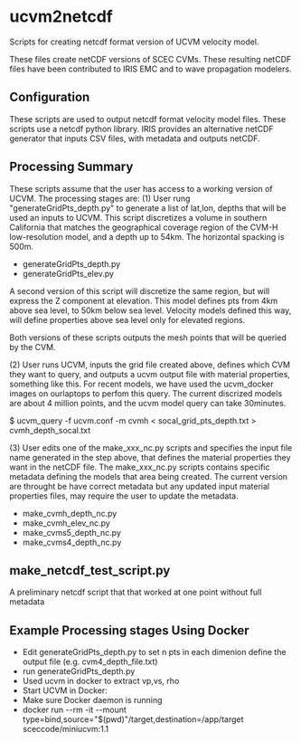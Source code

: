# ucvm2netcdf
Scripts for creating netcdf format version of UCVM velocity model.

These files create netCDF versions of SCEC CVMs. These resulting netCDF files have been contributed to IRIS EMC
and to wave propagation modelers.

## Configuration
These scripts are used to output netcdf format velocity model files. These scripts use a netcdf python library.
IRIS provides an alternative netCDF generator that inputs CSV files, with metadata and outputs netCDF.

## Processing Summary
These scripts assume that the user has access to a working version of UCVM. The processing stages are:
(1) User rung "generateGridPts_depth.py" to generate a list of lat,lon, depths that will be used an inputs to UCVM.
This script discretizes a volume in southern California that matches the geographical coverage region of the CVM-H
low-resolution model, and a depth up to 54km. The horizontal spacking is 500m.

  - generateGridPts_depth.py
  - generateGridPts_elev.py

A second version of this script will discretize the same region, but will express the Z component at elevation.
This model defines pts from 4km above sea level, to 50km below sea level. Velocity models defined this way, will
define properties above sea level only for elevated regions. 

Both versions of these scripts outputs the mesh points that will be queried by the CVM.

(2) User runs UCVM, inputs the grid file created above, defines which CVM they want to query, and 
outputs a ucvm output file with  material properties, something like this. For recent models, we
have used the ucvm_docker images on ourlaptops to perfom this query. The current discrized models are about
4 million points, and the ucvm model query can take 30minutes.

$ ucvm_query -f ucvm.conf -m cvmh < socal_grid_pts_depth.txt > cvmh_depth_socal.txt

(3) User edits one of the make_xxx_nc.py scripts and specifies the input file name generated in the step above, 
that defines the material properties they want in the netCDF file. The make_xxx_nc.py scripts contains specific
metadata defining the models that area being created. The current version are throught be have correct metadata
but any updated input material properties files, may require the user to update the metadata.

  - make_cvmh_depth_nc.py
  - make_cvmh_elev_nc.py
  - make_cvms5_depth_nc.py
  - make_cvms4_depth_nc.py

## make_netcdf_test_script.py
A preliminary netcdf script that that worked at one point without full metadata

## Example Processing stages Using Docker
- Edit generateGridPts_depth.py to set n pts in each dimenion define the output file (e.g. cvm4_depth_file.txt)
- run generateGridPts_depth.py
- Used ucvm in docker to extract vp,vs, rho
- Start UCVM in Docker:
- Make sure Docker daemon is running
- docker run --rm -it --mount type=bind,source="$(pwd)"/target,destination=/app/target  sceccode/miniucvm:1.1
